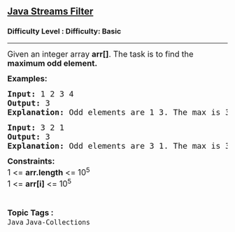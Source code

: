 <h2><a href="https://www.geeksforgeeks.org/problems/java-streams-filter/1?page=7&category=Java&sortBy=submissions">Java Streams Filter</a></h2><h3>Difficulty Level : Difficulty: Basic</h3><hr><div class="problems_problem_content__Xm_eO"><p><span style="font-size: 18px;">Given an integer array <strong>arr[]</strong>. The task is to find the<strong> maximum odd element.</strong></span></p>
<p><span style="font-size: 18px;"><strong>Examples:</strong></span></p>
<pre><span style="font-size: 18px;"><strong>Input: </strong>1 2 3 4</span>
<span style="font-size: 18px;"><strong>Output: </strong>3</span>
<span style="font-size: 18px;"><strong>Explanation: </strong>Odd elements are 1 3. The max is 3.</span></pre>
<pre><span style="font-size: 18px;"><strong>Input: </strong>3 2 1</span>
<span style="font-size: 18px;"><strong>Output: </strong>3</span>
<span style="font-size: 18px;"><strong>Explanation: </strong>Odd elements are 3 1. The max is 3.</span></pre>
<p><span style="font-size: 18px;"><strong>Constraints:</strong><br>1 &lt;= <strong>arr.length</strong> &lt;= 10<sup>5</sup><br>1 &lt;= <strong>arr[i]</strong> &lt;= 10<sup>5</sup></span></p></div><br><p><span style=font-size:18px><strong>Topic Tags : </strong><br><code>Java</code>&nbsp;<code>Java-Collections</code>&nbsp;